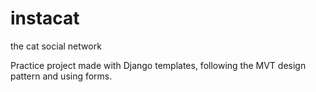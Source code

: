 # instacat
the cat social network

Practice project made with Django templates, following the MVT design pattern and using forms.


